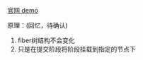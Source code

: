 
[官网 demo](https://reactjs.org/docs/portals.html#gatsby-focus-wrapper)

原理：(回忆，待确认)
1. fiber树结构不会变化
2. 只是在提交阶段将阶段挂载到指定的节点下
